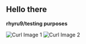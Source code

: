 ## Hello there
**rhyru9/testing purposes**

![Curl Image 1](https://rhyru9.github.io/curl.png)
![Curl Image 2](https://rhyru9.github.io/asd.png)
